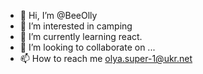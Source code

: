 - 👋 Hi, I’m @BeeOlly
- 👀 I’m interested in camping 
- 🌱 I’m currently learning react.
- 💞️ I’m looking to collaborate on ...
- 📫 How to reach me olya.super-1@ukr.net

<!---
BeeOlly/BeeOlly is a ✨ special ✨ repository because its `README.md` (this file) appears on your GitHub profile.
You can click the Preview link to take a look at your changes.
--->
